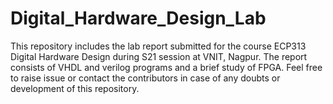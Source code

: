 # Digital_Hardware_Design_Lab

This repository includes the lab report submitted for the course ECP313 Digital Hardware Design during S21 session at VNIT, Nagpur. The report consists of VHDL and verilog programs and a brief study of FPGA. Feel free to raise issue or contact the contributors in case of any doubts or development of this repository.
